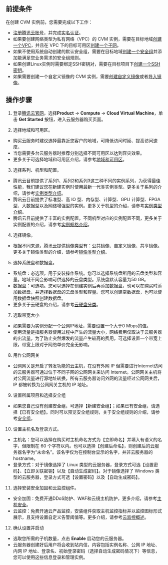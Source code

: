 ## 前提条件
在创建 CVM 实例前，您需要完成以下工作：

- [注册腾讯云账号](https://intl.cloud.tencent.com/document/product/213/6090)，并完成[实名认证](https://cloud.tencent.com/document/product/378/3629)。
- 如果要创建网络类型为私有网络（VPC）的 CVM 实例，需要在目标地域[创建一个VPC](https://intl.cloud.tencent.com/document/product/215/8113)，并且在 VPC 下的目标可用区[创建一个子网](https://intl.cloud.tencent.com/document/product/215/8114)。
- 如果不使用系统自动创建的默认安全组，需要在目标地域[创建一个安全组](https://intl.cloud.tencent.com/document/product/213/18197#creating-a-security-group)并添加能满足您业务需求的安全组规则。
- 如果创建Linux实例时需要绑定SSH密钥对，需要在目标项目下[创建一个SSH密钥](https://intl.cloud.tencent.com/document/product/213/16691#creating-an-ssh-key)。
- 如果需要创建一个自定义镜像的 CVM 实例，需要[创建自定义镜像](https://intl.cloud.tencent.com/document/product/213/4942)或者[导入镜像](https://intl.cloud.tencent.com/document/product/213/4945)。



## 操作步骤
1) 登录[腾讯云官网](https://intl.cloud.tencent.com)，选择**Product** -> **Compute** -> **Cloud Virtual Machine**，单击 **Get Started** 按钮，进入云服务器购买页面。

2) 选择地域和可用区。

- 购买云服务时建议选择最靠近您客户的地域，可降低访问时延、提高访问速度。
- 当您需要多台云服务器时推荐分别选择不同可用区以达到容灾效果。
- 更多关于可选择地域和可用区介绍，请参考[地域和可用区](https://intl.cloud.tencent.com/document/product/213/6091)。

3) 选择系列、机型和配置。

- 腾讯云目前提供了系列1、系列2和系列3这三种不同的实例系列，为获得最佳性能，我们建议您在新建实例时使用最新一代类实例类型。更多关于系列的介绍，请参考[实例类型介绍](https://intl.cloud.tencent.com/document/product/213/11518#S)。
- 腾讯云目前提供了标准型、高 IO 型、内存型、计算型、GPU 计算型、FPGA 型、大数据型以及网络增强型的实例。更多关于机型的介绍，请参考[实例类型介绍](https://intl.cloud.tencent.com/document/product/213/11518#M)。
- 腾讯云目前提供了丰富的实例配置，不同机型对应的实例配置不同，更多关于实例配置的介绍，请参考[实例规格介绍](https://intl.cloud.tencent.com/document/product/213/11518)。

4) 选择镜像。

- 根据不同来源，腾讯云提供镜像类型有：公共镜像、自定义镜像、共享镜像。更多关于镜像类型的介绍，请参考[镜像类型介绍](https://intl.cloud.tencent.com/document/product/213/4941)。

5) 选择系统盘和数据盘。

- 系统盘：必选项，用于安装操作系统。您可以选择系统盘所用的云盘类型和容量。地域不同会影响可供选择的云盘类型。系统盘默认容量为50 GB。
- 数据盘：可选项。您可以选择在创建实例后再添加数据盘，也可以在购买时添加数据盘，并选择数据盘的云盘类型和容量。您可以创建空数据盘，也可以使用数据盘快照创建数据盘。
- 更多关于云硬盘的介绍，请参考[云硬盘分类](https://intl.cloud.tencent.com/document/product/213/4952)。

7) 选取带宽大小


- 如果需要为实例分配一个公网IP地址，需要设置一个大于0 Mbps的值。
- 使用流量是指服务器使用过程中产生的流量大小，网络费用仅取决于云服务器的出流量。为了防止突然爆发的流量产生较高的费用，可选择设置一个带宽上限，带宽上限对于网络单价完全无影响。

8) 用作公网网关
- 公网网关是开启了转发功能的云主机，在没有外网 IP 但需要进行Internet访问的云服务器可通过位于不同子网的公网网关来访问 Internet。公网网关主机将对公网流量进行源地址转换，所有云服务器访问外网的流量经过公网网关后，IP 都被转换为公网网关主机的 IP 地址。


9) 设置所属项目和选择安全组
- 如果您自己没有创建安全组，可选择【新建安全组】；如果已有安全组，请选择【已有安全组】。同时可以预览安全组规则，关于安全组规则的介绍，请参考[安全组](https://intl.cloud.tencent.com/document/product/213/12452)。


10) 设置主机名及登录方式。

- 主机名：您可以选择在购买时主机命名方式为【立即命名】并填入有语义的名字，但限制在 60 个字符以内。也可以选择【创建后命名】，则创建后的云服务器名字为“未命名”。该名字仅为在控制台显示的名字，并非云服务器的hostname。
- 登录方式：对于镜像选择了 Linux 类型的云服务器，登录方式可选【设置密码】、【立即关联密钥】以及【自动生成密码】。对于镜像选择了 Windows 类型的云服务器，登录方式可选【设置密码】以及【自动生成密码】。



11) 选择安装安全加固和云监控组件。

- 安全加固：免费开通DDoS防护、WAF和云镜主机防护，更多介绍，请参考[主机安全](https://intl.cloud.tencent.com/document/product/296/2221)。
- 云监控：免费开通云产品监控，安装组件获取主机监控指标并以监控图标形式展示，且支持设置自定义告警阈值等。更多介绍，请参考[云监控概述](https://intl.cloud.tencent.com/document/product/248)。

12) 确认设置并启动

- 选取您所需的子机数量，点击 **Enable** 启动您的云服务器。
- 云服务器创建好后用户将会收到站内信，内容包括实例名称、公网 IP 地址、内网 IP 地址、登录名、初始登录密码（选择自动生成密码情况下）等信息，您可以使用这些信息登录和管理实例。
